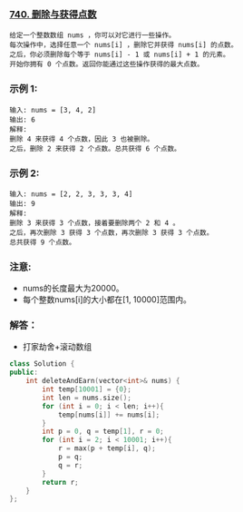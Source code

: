 ### [740. 删除与获得点数](https://leetcode-cn.com/problems/delete-and-earn/)
```
给定一个整数数组 nums ，你可以对它进行一些操作。
每次操作中，选择任意一个 nums[i] ，删除它并获得 nums[i] 的点数。
之后，你必须删除每个等于 nums[i] - 1 或 nums[i] + 1 的元素。
开始你拥有 0 个点数。返回你能通过这些操作获得的最大点数。
```
### 示例 1:
```
输入: nums = [3, 4, 2]
输出: 6
解释: 
删除 4 来获得 4 个点数，因此 3 也被删除。
之后，删除 2 来获得 2 个点数。总共获得 6 个点数。
```
### 示例 2:
```
输入: nums = [2, 2, 3, 3, 3, 4]
输出: 9
解释: 
删除 3 来获得 3 个点数，接着要删除两个 2 和 4 。
之后，再次删除 3 获得 3 个点数，再次删除 3 获得 3 个点数。
总共获得 9 个点数。
```
### 注意:
- nums的长度最大为20000。
- 每个整数nums[i]的大小都在[1, 10000]范围内。
### 解答：
- 打家劫舍+滚动数组
```C++
class Solution {
public:
    int deleteAndEarn(vector<int>& nums) {
        int temp[10001] = {0};
        int len = nums.size();
        for (int i = 0; i < len; i++){
            temp[nums[i]] += nums[i];
        }
        int p = 0, q = temp[1], r = 0;
        for (int i = 2; i < 10001; i++){
            r = max(p + temp[i], q);
            p = q;
            q = r;
        }
        return r;
    }
};
```
